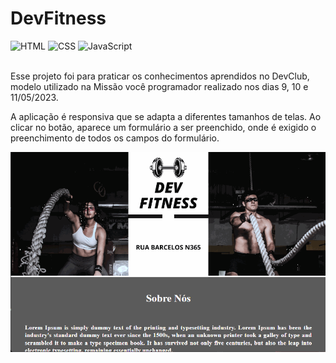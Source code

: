 # DevFitness

<div style="display: inline_block">
<img src="https://camo.githubusercontent.com/d63d473e728e20a286d22bb2226a7bf45a2b9ac6c72c59c0e61e9730bfe4168c/68747470733a2f2f696d672e736869656c64732e696f2f62616467652f48544d4c352d4533344632363f7374796c653d666f722d7468652d6261646765266c6f676f3d68746d6c35266c6f676f436f6c6f723d7768697465" alt="HTML">
<img src="https://camo.githubusercontent.com/3a0f693cfa032ea4404e8e02d485599bd0d192282b921026e89d271aaa3d7565/68747470733a2f2f696d672e736869656c64732e696f2f62616467652f435353332d3135373242363f7374796c653d666f722d7468652d6261646765266c6f676f3d63737333266c6f676f436f6c6f723d7768697465" alt="CSS">
<img src="https://img.shields.io/badge/JavaScript-F7DF1E?style=for-the-badge&logo=javascript&logoColor=black" alt="JavaScript">
</div>
<br>
<p>Esse projeto foi para praticar os conhecimentos aprendidos no DevClub, modelo utilizado na Missão você programador realizado nos dias 9, 10 e 11/05/2023.
  
  A aplicação é responsiva que se adapta a diferentes tamanhos de telas. Ao clicar no botão, aparece um formulário a ser preenchido, onde é exigido o preenchimento de todos os campos do formulário.</p>
  
  <img src="./devFitness-display.gif" alt="frame-do-site" />
